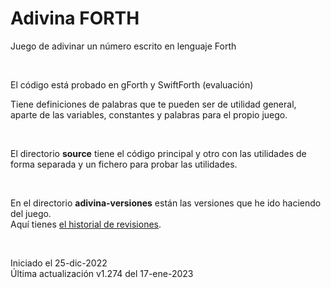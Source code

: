 # Adivina FORTH
Juego de adivinar un número escrito en lenguaje Forth

<br>

El código está probado en gForth y SwiftForth (evaluación)

Tiene definiciones de palabras que te pueden ser de utilidad general, aparte de las variables, constantes y palabras para el propio juego.

<br>

El directorio **source** tiene el código principal y otro con las utilidades de forma separada y un fichero para probar las utilidades.

<br>

En el directorio **adivina-versiones** están las versiones que he ido haciendo del juego. 
<br>
Aquí tienes [el historial de revisiones](adivina-versiones/adivina-versiones.txt).

<br>

Iniciado el 25-dic-2022<br>
Última actualización v1.274 del 17-ene-2023
